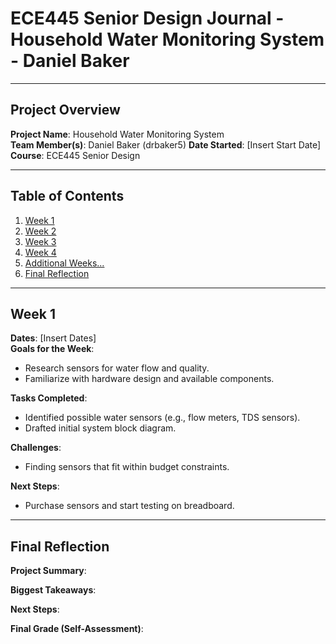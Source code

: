 # ECE445 Senior Design Journal - Household Water Monitoring System - Daniel Baker

---

## Project Overview
**Project Name**: Household Water Monitoring System  
**Team Member(s)**: Daniel Baker (drbaker5)
**Date Started**: [Insert Start Date]  
**Course**: ECE445 Senior Design  

---

## Table of Contents
1. [Week 1](#week-1)
2. [Week 2](#week-2)
3. [Week 3](#week-3)
4. [Week 4](#week-4)
5. [Additional Weeks...](#additional-weeks)
6. [Final Reflection](#final-reflection)

---

## Week 1
**Dates**: [Insert Dates]  
**Goals for the Week**:
- Research sensors for water flow and quality.
- Familiarize with hardware design and available components.

**Tasks Completed**:
- Identified possible water sensors (e.g., flow meters, TDS sensors).
- Drafted initial system block diagram.

**Challenges**:
- Finding sensors that fit within budget constraints.

**Next Steps**:
- Purchase sensors and start testing on breadboard.

---

## Final Reflection
**Project Summary**:

**Biggest Takeaways**:

**Next Steps**:

**Final Grade (Self-Assessment)**:
